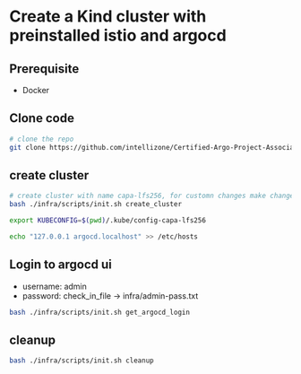 # Create a Kind cluster with preinstalled istio and argocd

## Prerequisite
- Docker

## Clone code
```sh
# clone the repo
git clone https://github.com/intellizone/Certified-Argo-Project-Associate-CAPA.git
```

## create cluster 
```sh
# create cluster with name capa-lfs256, for customn changes make changes to the script
bash ./infra/scripts/init.sh create_cluster

export KUBECONFIG=$(pwd)/.kube/config-capa-lfs256

echo "127.0.0.1	argocd.localhost" >> /etc/hosts
```

## Login to argocd ui
- username: admin
- password: check_in_file -> infra/admin-pass.txt
```sh
bash ./infra/scripts/init.sh get_argocd_login
```


## cleanup 

```sh
bash ./infra/scripts/init.sh cleanup
```